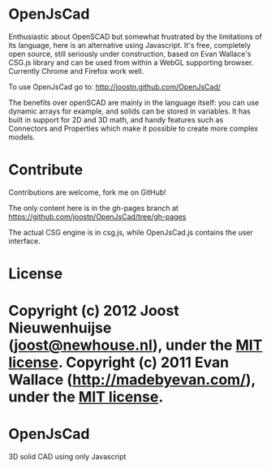 # OpenJsCad

Enthusiastic about OpenSCAD but somewhat frustrated by the limitations of its language, here is an alternative using Javascript. It's free, completely open source, still seriously under construction, based on Evan Wallace's CSG.js library and can be used from within a WebGL supporting browser. Currently Chrome and Firefox work well.

To use OpenJsCad go to: http://joostn.github.com/OpenJsCad/

The benefits over openSCAD are mainly in the language itself: you can use dynamic arrays for example, and solids can be stored in variables. It has built in support for 2D and 3D math, and handy features such as Connectors and Properties which make it possible to create more complex models.

# Contribute

Contributions are welcome, fork me on GitHub!

The only content here is in the gh-pages branch at https://github.com/joostn/OpenJsCad/tree/gh-pages  

The actual CSG engine is in csg.js, while OpenJsCad.js contains the user interface.

# License

Copyright (c) 2012 Joost Nieuwenhuijse (joost@newhouse.nl), under the [MIT license](http://www.opensource.org/licenses/mit-license.php).
Copyright (c) 2011 Evan Wallace (http://madebyevan.com/), under the [MIT license](http://www.opensource.org/licenses/mit-license.php).
=======
OpenJsCad
=========

3D solid CAD using only Javascript

